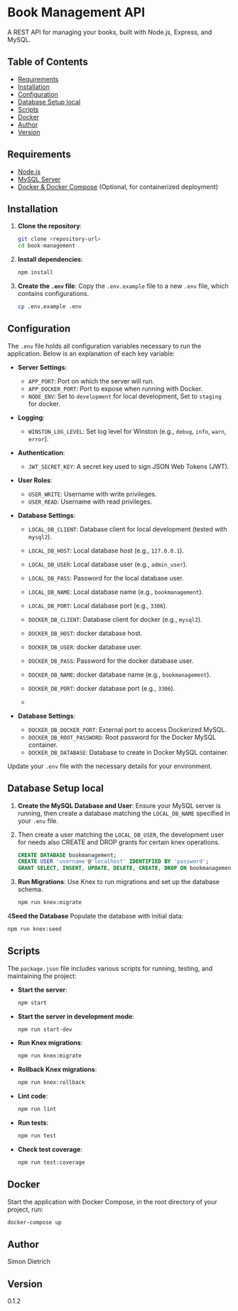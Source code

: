 # Book Management API

A REST API for managing your books, built with Node.js, Express, and MySQL.

## Table of Contents

- [Requirements](#requirements)
- [Installation](#installation)
- [Configuration](#configuration)
- [Database Setup local](#database-setup-local)
- [Scripts](#scripts)
- [Docker](#docker)
- [Author](#author)
- [Version](#version)

## Requirements

- [Node.js](https://nodejs.org/)
- [MySQL Server](https://www.mysql.com/)
- [Docker & Docker Compose](https://www.docker.com/) (Optional, for containerized deployment)

## Installation

1. **Clone the repository**:
   ```bash
   git clone <repository-url>
   cd book-management
   ```

2. **Install dependencies**:
   ```bash
   npm install
   ```

3. **Create the `.env` file**:
   Copy the `.env.example` file to a new `.env` file, which contains configurations.

   ```bash
   cp .env.example .env
   ```

## Configuration

The `.env` file holds all configuration variables necessary to run the application. Below is an explanation of each key variable:

- **Server Settings**:
    - `APP_PORT`: Port on which the server will run.
    - `APP_DOCKER_PORT`: Port to expose when running with Docker.
    - `NODE_ENV`: Set to `development` for local development, Set to `staging` for docker.
  
- **Logging**:
    - `WINSTON_LOG_LEVEL`: Set log level for Winston (e.g., `debug`, `info`, `warn`, `error`).

- **Authentication**:
    - `JWT_SECRET_KEY`: A secret key used to sign JSON Web Tokens (JWT).

- **User Roles**:
    - `USER_WRITE`: Username with write privileges.
    - `USER_READ`: Username with read privileges.

- **Database Settings**:
    - `LOCAL_DB_CLIENT`: Database client for local development (tested with `mysql2`).
    - `LOCAL_DB_HOST`: Local database host (e.g., `127.0.0.1`).
    - `LOCAL_DB_USER`: Local database user (e.g., `admin_user`).
    - `LOCAL_DB_PASS`: Password for the local database user.
    - `LOCAL_DB_NAME`: Local database name (e.g., `bookmanagement`).
    - `LOCAL_DB_PORT`: Local database port (e.g., `3306`).

    - `DOCKER_DB_CLIENT`: Database client for docker (e.g., `mysql2`).
    - `DOCKER_DB_HOST`: docker database host.
    - `DOCKER_DB_USER`: docker database user.
    - `DOCKER_DB_PASS`: Password for the docker database user.
    - `DOCKER_DB_NAME`: docker database name (e.g., `bookmanagement`).
    - `DOCKER_DB_PORT`: docker database port (e.g., `3306`).
    - 
- **Database Settings**:
    - `DOCKER_DB_DOCKER_PORT`: External port to access Dockerized MySQL.
    - `DOCKER_DB_ROOT_PASSWORD`: Root password for the Docker MySQL container.
    - `DOCKER_DB_DATABASE`: Database to create in Docker MySQL container.

Update your `.env` file with the necessary details for your environment.

## Database Setup local

1. **Create the MySQL Database and User**:
   Ensure your MySQL server is running, then create a database matching the `LOCAL_DB_NAME` specified in your `.env` file.
2. Then create a user matching the `LOCAL_DB_USER`, the development user for needs also CREATE and DROP grants for certain knex operations.

   ```sql
   CREATE DATABASE bookmanagement;
   CREATE USER 'username'@'localhost' IDENTIFIED BY 'password';
   GRANT SELECT, INSERT, UPDATE, DELETE, CREATE, DROP ON bookmanagement.* TO 'username'@'localhost';
   ```
   
3. **Run Migrations**:
   Use Knex to run migrations and set up the database schema.

   ```bash
   npm run knex:migrate
   ```

4**Seed the Database** 
   Populate the database with initial data:

   ```bash
   npm run knex:seed
   ```

## Scripts

The `package.json` file includes various scripts for running, testing, and maintaining the project:

- **Start the server**:
  ```bash
  npm start
  ```

- **Start the server in development mode**:
  ```bash
  npm run start-dev
  ```

- **Run Knex migrations**:
  ```bash
  npm run knex:migrate
  ```

- **Rollback Knex migrations**:
  ```bash
  npm run knex:rollback
  ```

- **Lint code**:
  ```bash
  npm run lint
  ```

- **Run tests**:
  ```bash
  npm run test
  ```

- **Check test coverage**:
  ```bash
  npm run test:coverage
  ```
## Docker
Start the application with Docker Compose, in the root directory of your project, run:

```bash
docker-compose up
```

## Author

Simon Dietrich

## Version

0.1.2


